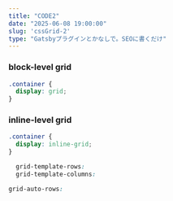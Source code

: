 ```yaml
---
title: "CODE2"
date: "2025-06-08 19:00:00"
slug: 'cssGrid-2'
type: "Gatsbyプラグインとかなしで。SEOに書くだけ"
---
```


<section id="display">

### block-level grid

```css
.container {
  display: grid;
}
```
### inline-level grid

```css
.container {
  display: inline-grid;
}
```

```css
  grid-template-rows:
  grid-template-columns:


```
```css
grid-auto-rows:
```
```css
```


</section>


